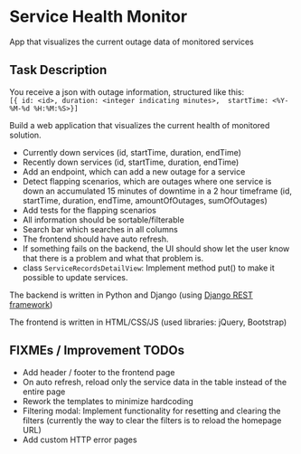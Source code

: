 # Service Health Monitor

App that visualizes the current outage data of monitored services

## Task Description

You receive a json with outage information, structured like this:  
`[{ id: <id>, duration: <integer indicating minutes>,  startTime: <%Y-%M-%d %H:%M:%S>}]`

Build a web application that visualizes the current health of monitored solution.

- Currently down services (id, startTime, duration, endTime)
- Recently down services (id, startTime, duration, endTime)
- Add an endpoint, which can add a new outage for a service
- Detect flapping scenarios, which are outages where one service is down an accumulated 15 minutes of downtime in a 2 hour timeframe (id, startTime, duration, endTime, amountOfOutages, sumOfOutages)
- Add tests for the flapping scenarios
- All information should be sortable/filterable
- Search bar which searches in all columns
- The frontend should have auto refresh.
- If something fails on the backend, the UI should show let the user know that there is a problem and what that problem is.
- class `ServiceRecordsDetailView`: Implement method put() to make it possible to update services.

The backend is written in Python and Django (using [Django REST framework](https://www.django-rest-framework.org/))

The frontend is written in HTML/CSS/JS (used libraries: jQuery, Bootstrap)

## FIXMEs / Improvement TODOs

- Add header / footer to the frontend page
- On auto refresh, reload only the service data in the table instead of the entire page
- Rework the templates to minimize hardcoding
- Filtering modal: Implement functionality for resetting and clearing the filters
(currently the way to clear the filters is to reload the homepage URL)
- Add custom HTTP error pages
